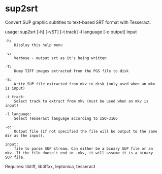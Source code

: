 # sup2srt
Convert SUP graphic subtitles to text-based SRT format with Tesseract.

usage: sup2srt [-h] [-vST] [-t track] -l language [-o output] input

	-h:
		Display this help menu

	-v:
		Verbose - output srt as it's being written

	-T:
		Dump TIFF images extracted from the PGS file to disk

	-S:
		Write SUP file extracted from mkv to disk (only used when an mkv is input)

	-t track:
		Select track to extract from mkv (must be used when an mkv is input)

	-l language:
		Select Tesseract language according to ISO-3166

	-o:
		Output file (if not specified the file will be output to the same dir as the input).

	input:
		file to parse SUP stream. Can either be a binary SUP file or an mkv. If the file doesn't end in .mkv, it will assume it is a binary SUP file.



Requires: libtiff, libtiffxx, leptonica, tesseract
